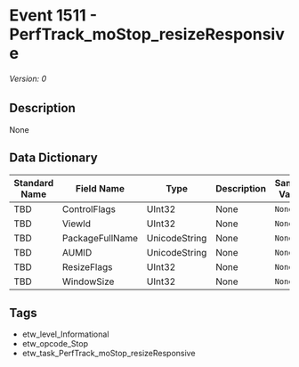 # Event 1511 - PerfTrack_moStop_resizeResponsive
###### Version: 0

## Description
None

## Data Dictionary
|Standard Name|Field Name|Type|Description|Sample Value|
|---|---|---|---|---|
|TBD|ControlFlags|UInt32|None|`None`|
|TBD|ViewId|UInt32|None|`None`|
|TBD|PackageFullName|UnicodeString|None|`None`|
|TBD|AUMID|UnicodeString|None|`None`|
|TBD|ResizeFlags|UInt32|None|`None`|
|TBD|WindowSize|UInt32|None|`None`|

## Tags
* etw_level_Informational
* etw_opcode_Stop
* etw_task_PerfTrack_moStop_resizeResponsive
